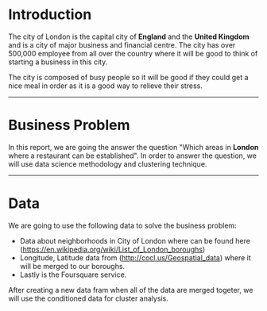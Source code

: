 
# Introduction

The city of London is the capital city of **England** and the **United Kingdom** and is a city of major business and financial centre. The city has over 500,000 employee from all over the country where it will be good to think of starting a business in this city. 

The city is composed of busy people so it will be good if they could get a nice meal in order as it is a good way to relieve their stress.

_______________

# Business Problem

In this report, we are going the answer the question "Which areas in **London** where a restaurant can be established". In order to answer the question, we will use data science methodology and clustering technique.

_____

# Data

We are going to use the following data to solve the business problem:
- Data about neighborhoods in City of London where can be found here (https://en.wikipedia.org/wiki/List_of_London_boroughs)
- Longitude, Latitude data from (http://cocl.us/Geospatial_data) where it will be merged to our boroughs.
- Lastly is the Foursquare service.

After creating a new data fram when all of the data are merged togeter, we will use the conditioned data for cluster analysis.


```python

```
